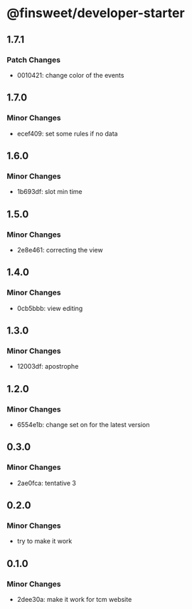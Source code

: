 # @finsweet/developer-starter

## 1.7.1

### Patch Changes

- 0010421: change color of the events

## 1.7.0

### Minor Changes

- ecef409: set some rules if no data

## 1.6.0

### Minor Changes

- 1b693df: slot min time

## 1.5.0

### Minor Changes

- 2e8e461: correcting the view

## 1.4.0

### Minor Changes

- 0cb5bbb: view editing

## 1.3.0

### Minor Changes

- 12003df: apostrophe

## 1.2.0

### Minor Changes

- 6554e1b: change set on for the latest version

## 0.3.0

### Minor Changes

- 2ae0fca: tentative 3

## 0.2.0

### Minor Changes

- try to make it work

## 0.1.0

### Minor Changes

- 2dee30a: make it work for tcm website
